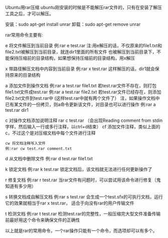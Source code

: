 Ubuntu用rar压缩
ubuntu刚安装的时候是不能解压rar文件的，只有在安装了解压工具之后，才可以解压。

安装：sudo apt-get install unrar
卸载：sudo apt-get remove unrar

rar常用命令主要有:

e 将文件解压到当前目录
   例:rar e test.rar
    注:用e解压的话，不仅原来的file1.txt和file2.txt被解压到当前目录，就连dir1里面的所有文件
    也被解压到当前目录下，不能保持压缩前的目录结构，如果想保持压缩前的目录结构，用x解压

x 带路径解压文档中内容到当前目录
   例:rar x test.rar
    这样解压的话，dir1就会保持原来的目录结构

a 添加文件到操作文档
例:rar a test.rar file1.txt 若test.rar文件不存在，则打包file1.txt文件成test.rar
    例:rar a test.rar file2.txt 若test.rar文件已经存在，则添加file2.txt文件到test.rar中
    (这样test.rar中就有两个文件了）
    注，如果操作文档中已有某文件的一份拷贝，则a命令更新该文件，对目录也可以进行操作
   例:rar a test.rar dir1

c 对操作文档添加说明注释
   rar c test.rar
    （会出现Reading comment from stdin字样，然后输入一行或多行注释，以ctrl+d结束）
    cf 添加文件注释，类似上面的c，不过这个是对压缩文档中每个文件进行注释

    cw 将文档注释写入文件
    例:rar cw test.rar comment.txt

d 从文档中删除文件
    例:rar d test.rar file1.txt

k 锁定文档
   例:rar k test.rar 锁定文档后，该文档就无法进行任何更新操作了

r 修复文档
   例:rar r test.rar
     当rar文件有问题时，可以尝试用该命令进行修复（鬼知道有多少用）

s 转换文档成自解压文档
   例:rar s test.rar
    会生成一个test.sfx的可执行文档，运行它的效果就相当于rar x test.rar，
    适合于向没有rar的用户传输文件

t 检测文档
   例:rar t test.rar
    检测test.rar的完整性，一般压缩完大型文件准备传输前最好用这个命令来确保文件的正确性

以上就是rar的常用命令，一个rar操作只能有一个命令，而选项却可以有多个。
